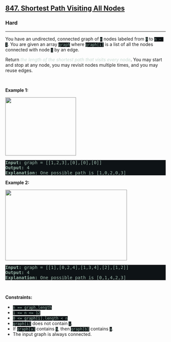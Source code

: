 <h2><a href="https://leetcode.com/problems/shortest-path-visiting-all-nodes/">847. Shortest Path Visiting All Nodes</a></h2><h3>Hard</h3><hr><div><p>You have an undirected, connected graph of <code style="background-color: rgb(14, 19, 22) !important; color: rgb(157, 185, 172) !important;">n</code> nodes labeled from <code style="background-color: rgb(14, 19, 22) !important; color: rgb(157, 185, 172) !important;">0</code> to <code style="background-color: rgb(14, 19, 22) !important; color: rgb(157, 185, 172) !important;">n - 1</code>. You are given an array <code style="background-color: rgb(14, 19, 22) !important; color: rgb(157, 185, 172) !important;">graph</code> where <code style="background-color: rgb(14, 19, 22) !important; color: rgb(157, 185, 172) !important;">graph[i]</code> is a list of all the nodes connected with node <code style="background-color: rgb(14, 19, 22) !important; color: rgb(157, 185, 172) !important;">i</code> by an edge.</p>

<p>Return <em style="color: rgb(200, 218, 210) !important;">the length of the shortest path that visits every node</em>. You may start and stop at any node, you may revisit nodes multiple times, and you may reuse edges.</p>

<p>&nbsp;</p>
<p><strong>Example 1:</strong></p>
<img alt="" src="https://assets.leetcode.com/uploads/2021/05/12/shortest1-graph.jpg" style="width: 222px; height: 183px; filter: brightness(0.75);">
<pre style="background-color: rgb(14, 19, 22) !important; color: rgb(156, 186, 172) !important;"><strong>Input:</strong> graph = [[1,2,3],[0],[0],[0]]
<strong>Output:</strong> 4
<strong>Explanation:</strong> One possible path is [1,0,2,0,3]
</pre>

<p><strong>Example 2:</strong></p>
<img alt="" src="https://assets.leetcode.com/uploads/2021/05/12/shortest2-graph.jpg" style="width: 382px; height: 222px; filter: brightness(0.75);">
<pre style="background-color: rgb(14, 19, 22) !important; color: rgb(156, 186, 172) !important;"><strong>Input:</strong> graph = [[1],[0,2,4],[1,3,4],[2],[1,2]]
<strong>Output:</strong> 4
<strong>Explanation:</strong> One possible path is [0,1,4,2,3]
</pre>

<p>&nbsp;</p>
<p><strong>Constraints:</strong></p>

<ul>
	<li><code style="background-color: rgb(14, 19, 22) !important; color: rgb(157, 185, 172) !important;">n == graph.length</code></li>
	<li><code style="background-color: rgb(14, 19, 22) !important; color: rgb(157, 185, 172) !important;">1 &lt;= n &lt;= 12</code></li>
	<li><code style="background-color: rgb(14, 19, 22) !important; color: rgb(157, 185, 172) !important;">0 &lt;= graph[i].length &lt;&nbsp;n</code></li>
	<li><code style="background-color: rgb(14, 19, 22) !important; color: rgb(157, 185, 172) !important;">graph[i]</code> does not contain <code style="background-color: rgb(14, 19, 22) !important; color: rgb(157, 185, 172) !important;">i</code>.</li>
	<li>If <code style="background-color: rgb(14, 19, 22) !important; color: rgb(157, 185, 172) !important;">graph[a]</code> contains <code style="background-color: rgb(14, 19, 22) !important; color: rgb(157, 185, 172) !important;">b</code>, then <code style="background-color: rgb(14, 19, 22) !important; color: rgb(157, 185, 172) !important;">graph[b]</code> contains <code style="background-color: rgb(14, 19, 22) !important; color: rgb(157, 185, 172) !important;">a</code>.</li>
	<li>The input graph is always connected.</li>
</ul>
</div>
